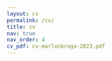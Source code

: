 ```yaml
---
layout: cv
permalink: /cv/
title: cv
nav: true
nav_order: 4
cv_pdf: cv-marlonbraga-2023.pdf
---
```


